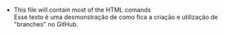 - This file will contain most of the HTML comands
  <br>
  Esse texto é uma desmonstração de como fica a criação e utilização de "branches" no GitHub.<br>
